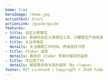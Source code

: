 ```yaml
---
home: true
heroImage: /home.jpg
actionText: Start
actionLink: /guide/guide
features:
- title: 自定义表情包
  details: 新颖的自定义表情包工具，沙雕图生产效率高
- title: 关注早晚安
  details: 关注睡眠工作时间，养成良好习惯
- title: Vtuber 运势
  details: 喜欢的 vtuber 带来你每天的运势
- title: 可以爬了吗
  details: 解锁更多爬与丢的姿势（By clague）
footer: MIT Licensed | Copyright © 2020-fz6m
---
```

